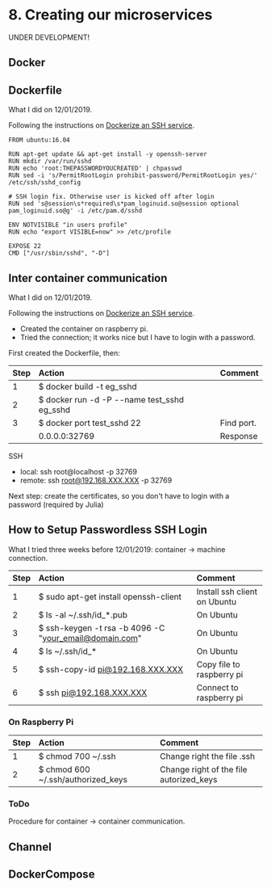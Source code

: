 # 8. Creating our microservices

UNDER DEVELOPMENT!

## Docker

## Dockerfile

What I did on 12/01/2019.

Following the instructions on [Dockerize an SSH service](https://docs.docker.com/engine/examples/running_ssh_service/).

```
FROM ubuntu:16.04

RUN apt-get update && apt-get install -y openssh-server
RUN mkdir /var/run/sshd
RUN echo 'root:THEPASSWORDYOUCREATED' | chpasswd
RUN sed -i 's/PermitRootLogin prohibit-password/PermitRootLogin yes/' /etc/ssh/sshd_config

# SSH login fix. Otherwise user is kicked off after login
RUN sed 's@session\s*required\s*pam_loginuid.so@session optional pam_loginuid.so@g' -i /etc/pam.d/sshd

ENV NOTVISIBLE "in users profile"
RUN echo "export VISIBLE=now" >> /etc/profile

EXPOSE 22
CMD ["/usr/sbin/sshd", "-D"]
```

## Inter container communication

What I did on 12/01/2019.

Following the instructions on [Dockerize an SSH service](https://docs.docker.com/engine/examples/running_ssh_service/).
- Created the container on raspberry pi.
- Tried the connection; it works nice but I have to login with a password.

First created the Dockerfile, then:

| Step | Action | Comment |
| :--- | :--- | :--- |
| 1 | $ docker build -t eg_sshd|
| 2 | $ docker run -d -P --name test_sshd eg_sshd |
| 3 | $ docker port test_sshd 22 | Find port. |
| | 0.0.0.0:32769 | Response |

SSH
- local: ssh root@localhost -p 32769
- remote: ssh root@192.168.XXX.XXX -p 32769

Next step: create the certificates, so you don't have to login with a password (required by Julia)

## How to Setup Passwordless SSH Login

What I tried three weeks before 12/01/2019: container -> machine connection.

| Step | Action | Comment |
| :--- | :--- | :--- |
| 1 | $ sudo apt-get install openssh-client | Install ssh client on Ubuntu |
| 2 | $ ls -al ~/.ssh/id_*.pub | On Ubuntu |
| 3 | $ ssh-keygen -t rsa -b 4096 -C "your_email@domain.com" | On Ubuntu |
| 4 | $ ls ~/.ssh/id_* | On Ubuntu |
| 5 | $ ssh-copy-id  pi@192.168.XXX.XXX | Copy file to raspberry pi |
| 6 | $ ssh pi@192.168.XXX.XXX | Connect to raspberry pi |

### On Raspberry Pi

| Step | Action | Comment |
| :--- | :--- | :--- |
| 1 | $ chmod 700 ~/.ssh | Change right the file .ssh |
| 2 | $ chmod 600 ~/.ssh/authorized_keys | Change right of the file autorized_keys |

### ToDo

Procedure for container -> container communication.

## Channel

## DockerCompose
